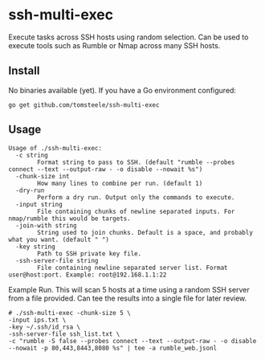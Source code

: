 # ssh-multi-exec
Execute tasks across SSH hosts using random selection. Can be used to execute tools such as Rumble or Nmap across many SSH hosts.

## Install
No binaries available (yet). If you have a Go environment configured:
```
go get github.com/tomsteele/ssh-multi-exec
```

## Usage
```
Usage of ./ssh-multi-exec:
  -c string
        Format string to pass to SSH. (default "rumble --probes connect --text --output-raw - -o disable --nowait %s")
  -chunk-size int
        How many lines to combine per run. (default 1)
  -dry-run
        Perform a dry run. Output only the commands to execute.
  -input string
        File containing chunks of newline separated inputs. For nmap/rumble this would be targets.
  -join-with string
        String used to join chunks. Default is a space, and probably what you want. (default " ")
  -key string
        Path to SSH private key file.
  -ssh-server-file string
        File containing newline separated server list. Format user@host:port. Example: root@192.168.1.1:22
```

Example Run. This will scan 5 hosts at a time using a random SSH server from a file provided. Can tee the results into a single file for later review.
```
# ./ssh-multi-exec -chunk-size 5 \
-input ips.txt \
-key ~/.ssh/id_rsa \
-ssh-server-file ssh_list.txt \
-c "rumble -S false --probes connect --text --output-raw - -o disable --nowait -p 80,443,8443,8080 %s" | tee -a rumble_web.jsonl
```
